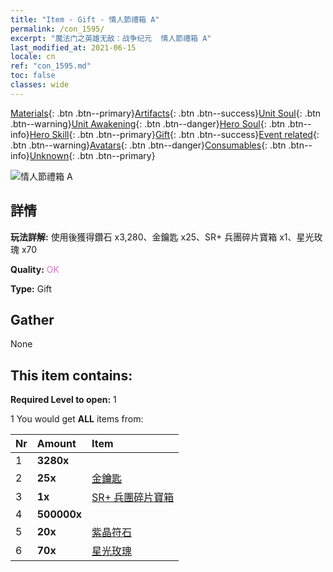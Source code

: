 ```yaml
---
title: "Item - Gift - 情人節禮箱 A"
permalink: /con_1595/
excerpt: "魔法门之英雄无敌：战争纪元  情人節禮箱 A"
last_modified_at: 2021-06-15
locale: cn
ref: "con_1595.md"
toc: false
classes: wide
---
```

 [Materials](/ItemsCN/){: .btn .btn--primary}[Artifacts](/ItemsCN/Artifacts/){: .btn .btn--success}[Unit Soul](/ItemsCN/UnitSoul/){: .btn .btn--warning}[Unit Awakening](/ItemsCN/UnitAwakening/){: .btn .btn--danger}[Hero Soul](/ItemsCN/HeroSoul/){: .btn .btn--info}[Hero Skill](/ItemsCN/HeroSkill/){: .btn .btn--primary}[Gift](/ItemsCN/Gift/){: .btn .btn--success}[Event related](/ItemsCN/Events/){: .btn .btn--warning}[Avatars](/ItemsCN/Avatars/){: .btn .btn--danger}[Consumables](/ItemsCN/Consumables/){: .btn .btn--info}[Unknown](/ItemsCN/Unknown/){: .btn .btn--primary}

 ![情人節禮箱 A](/images/t/i_907207.png)

## 詳情
 **玩法詳解:** 使用後獲得鑽石 x3,280、金鑰匙 x25、SR+ 兵團碎片寶箱 x1、星光玫瑰 x70

 **Quality:** <span style="color: #DA70D6">OK</span>

 **Type:** Gift

## Gather

  None

## This item contains:

 **Required Level to open:** 1

 1 You would get **ALL** items  from:

  | Nr | Amount |     Item    |
  |:---|:-------|:------------|
  | 1 |  **3280x** | <i class="fas fa-gem"/> |  | 
  | 2 |  **25x** | [金鑰匙](/cn/Items/con_783/) |  | 
  | 3 |  **1x** | [SR+ 兵團碎片寶箱](/cn/Items/con_1598/) |  | 
  | 4 |  **500000x** | <i class="fas fa-coins"/> |  | 
  | 5 |  **20x** | [紫晶符石](/cn/Items/con_720/) |  | 
  | 6 |  **70x** | [星光玫瑰](/cn/Items/con_812/) |  | 
